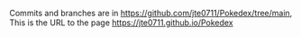 Commits and branches are in https://github.com/jte0711/Pokedex/tree/main,
This is the URL to the page https://jte0711.github.io/Pokedex
